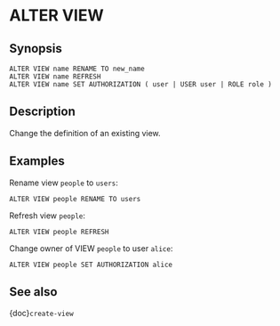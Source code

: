 # ALTER VIEW

## Synopsis

```text
ALTER VIEW name RENAME TO new_name
ALTER VIEW name REFRESH
ALTER VIEW name SET AUTHORIZATION ( user | USER user | ROLE role )
```

## Description

Change the definition of an existing view.

## Examples

Rename view `people` to `users`:

```
ALTER VIEW people RENAME TO users
```

Refresh view `people`:

```
ALTER VIEW people REFRESH
```

Change owner of VIEW `people` to user `alice`:

```
ALTER VIEW people SET AUTHORIZATION alice
```

## See also

{doc}`create-view`
